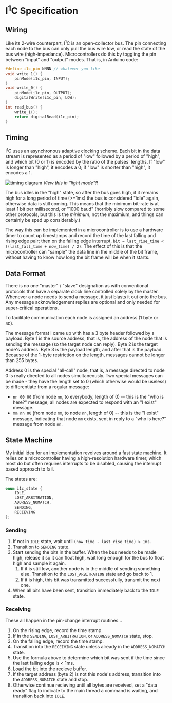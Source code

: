 # I<sup>1</sup>C Specification

## Wiring

Like its 2-wire counterpart, I<sup>1</sup>C is an open-collector bus. The pin connecting each node to the bus can only pull the bus wire low, or read the state of the bus wire (high-impedance). Microcontrollers do this by toggling the pin between "input" and "output" modes. That is, in Arduino code:

```cpp
#define i1c_pin NNNN // whatever you like
void write_1() {
    pinMode(i1c_pin, INPUT);
}
void write_0() {
    pinMode(i1c_pin, OUTPUT);
    digitalWrite(i1c_pin, LOW);
}
int read_bus() {
    write_1();
    return digitalRead(i1c_pin);
}
```

## Timing

I<sup>1</sup>C uses an asynchronous adaptive clocking scheme. Each bit in the data stream is represented as a period of "low" followed by a period of "high", and which bit (0 or 1) is encoded by the ratio of the pulses' lengths. If "low" is longer than "high", it encodes a 0; if "low" is shorter than "high", it encodes a 1.

![timing diagram](https://kroki.io/wavedrom/svg/eNqrVijOTM9LzLFSiOZSUKhWyEvMTbVSUApOzUvJzEtXMFAvVtJRgIPyxDKQrKGBHgIpKdTqYNNqiEOroR4c4dJqYAiCenp6EAOQbQXqA5PoWkMyUhUKEotKFEoyEksUchNLSlKLgPbDtVoiEFhrbC0AtfY_Hg==) *View this in "light mode"!!*

<!--

{ signal: [
  { name: "Sending 0's",          wave: "10.10.10.10.1" },
  { name: "Sending 1's",          wave: "101.01.01.01." },
  { name: "Sending 010101...",    wave: "10.101.0.101." },
  { name: "The part that matters",wave: "1091091091091" },
]}

-->

The bus idles in the "high" state, so after the bus goes high, if it remains high for a long period of time (>=1ms) the bus is considered "idle" again, otherwise data is still coming. This means that the minimum bit-rate is at least 1 bit per millisecond, or "1000 baud" (horribly slow compared to some other protocols, but this is the *minimum*, not the maximium, and things can certainly be sped up considerably.)

The way this can be implemented in a microcontroller is to use a hardware timer to count up timestamps and record the time of the last falling and rising edge pair; then on the falling edge interrupt, `bit = last_rise_time < ((last_fall_time + now_time) / 2)`. The effect of this is that the microcontroller can "sample" the data line in the middle of the bit frame, without having to know how long the bit frame will be when it starts.

## Data Format

There is no one "master" / "slave" designation as with conventional protocols that have a separate clock line controlled solely by the master. Whenever a node needs to send a message, it just blasts it out onto the bus. Any message acknowledgement replies are optional and only needed for super-critical operations.

To facilitate communication each node is assigned an address (1 byte or so).

The message format I came up with has a 3 byte header followed by a payload. Byte 1 is the source address, that is, the address of the node that is sending the message (so the target node can reply). Byte 2 is the target node's address. Byte 3 is the payload length, and after that is the payload. Because of the 1-byte restriction on the length, messages cannot be longer than 255 bytes.

Address 0 is the special "all-call" node, that is, a message directed to node 0 is really directed to all nodes simultaneously. Two special messages can be made - they have the length set to 0 (which otherwise would be useless) to differentiate from a regular message:

* `nn 00 00` (from node `nn`, to everybody, length of 0) -- this is the "who is here?" message, all nodes are expected to respond with an "I exist" message.
* `mm nn 00` (from node `mm`, to node `nn`, length of 0) -- this is the "I exist" message, indicating that node `mm` exists, sent in reply to a "who is here?" message from node `nn`.

## State Machine

My initial idea for an implementation revolves around a fast state machine. It relies on a microcontroller having a high-resolution hardware timer, which most do but often requires interrupts to be disabled, causing the interrupt based approach to fail.

The states are:
```cpp
enum i1c_state {
    IDLE,
    LOST_ARBITRATION,
    ADDRESS_NOMATCH,
    SENDING,
    RECIEVING
};
```

### Sending

1. If not in `IDLE` state, wait until `(now_time - last_rise_time) > 1ms`.
2. Transition to `SENDING` state.
3. Start sending the bits in the buffer. When the bus needs to be made high, release it so it can float high, wait long enough for the bus to float high and sample it again.
    1. If it is still low, another node is in the middle of sending something else. Transition to the `LOST_ARBITRATION` state and go back to 1.
    2. If it is high, this bit was transmitted successfully, transmit the next one.
4. When all bits have been sent, transition immediately back to the `IDLE` state.

### Receiving

These all happen in the pin-change interrupt routines...

1. On the rising edge, record the time stamp.
2. If in the `SENDING`, `LOST_ARBITRATION`, or `ADDRESS_NOMATCH` state, stop.
3. On the falling edge, record the time stamp.
4. Transition into the `RECEIVING` state unless already in the `ADDRESS_NOMATCH` state.
5. Use the formula above to determine which bit was sent if the time since the last falling edge is < 1ms.
6. Load the bit into the recieve buffer.
7. If the target address (byte 2) is not this node's address, transition into the `ADDRESS_NOMATCH` state and stop.
8. Otherwise continue recieving until all bytes are received, set a "data ready" flag to indicate to the main thread a command is waiting, and transition back into `IDLE`.
